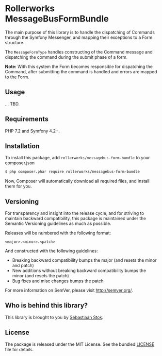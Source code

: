 Rollerworks MessageBusFormBundle
================================

The main purpose of this library is to handle the dispatching of Commands
through the Symfony Messenger, and mapping their exceptions to a Form structure.

The `MessageFormType` handles constructing of the Command message and 
dispatching the command during the submit phase of a form.

**Note:** With this system the Form becomes responsible for dispatching the Command, 
after submitting the command is handled and errors are mapped to the Form.

## Usage

... TBD.

## Requirements

PHP 7.2 and Symfony 4.2+.

## Installation

To install this package, add `rollerworks/messagebus-form-bundle` to your composer.json

```bash
$ php composer.phar require rollerworks/messagebus-form-bundle
```

Now, Composer will automatically download all required files, and install them
for you.

## Versioning

For transparency and insight into the release cycle, and for striving
to maintain backward compatibility, this package is maintained under
the Semantic Versioning guidelines as much as possible.

Releases will be numbered with the following format:

`<major>.<minor>.<patch>`

And constructed with the following guidelines:

* Breaking backward compatibility bumps the major (and resets the minor and patch)
* New additions without breaking backward compatibility bumps the minor (and resets the patch)
* Bug fixes and misc changes bumps the patch

For more information on SemVer, please visit <http://semver.org/>.

## Who is behind this library?

This library is brought to you by [Sebastiaan Stok](https://github.com/sstok).

## License

The package is released under the MIT License. See the bundled [LICENSE](LICENSE) file
for details.
